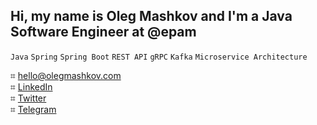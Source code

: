 ## Hi, my name is Oleg Mashkov and I'm a Java Software Engineer at @epam
<code>Java</code>
<code>Spring</code>
<code>Spring Boot</code>
<code>REST API</code>
<code>gRPC</code>
<code>Kafka</code>
<code>Microservice Architecture</code>

⌗ hello@olegmashkov.com</br>
⌗ <a href="https://www.linkedin.com/in/oleg-mashkov-12b759236/">LinkedIn</a></br>
⌗ <a href="https://twitter.com/olegxmashkov">Twitter</a></br>
⌗ <a href="https://t.me/olegxmashkov">Telegram</a>
<!---
olxma/olxma is a ✨ special ✨ repository because its `README.md` (this file) appears on your GitHub profile.
You can click the Preview link to take a look at your changes.
--->
